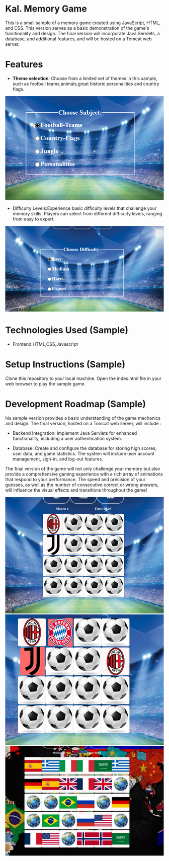 # Kal. Memory Game
This is a small sample of a memory game created using JavaScript, HTML, and CSS. This version serves as a basic demonstration of the game's functionality and design. The final version will incorporate Java Servlets, a database, and additional features, and will be hosted on a Tomcat web server.

# Features

- <b>Theme selection</b>: Choose from a limited set of themes in this sample, such as football teams,animals,great historic personalities and country flags.

![card themes](md-images/card_themes.png)

- Difficulty Levels:Experience basic difficulty levels that challenge your memory skills.
Players can  select from different difficulty levels, ranging from easy to expert.

![Difficulty](md-images/difficulty.png)

# Technologies Used (Sample)
- Frontend:HTML,CSS,Javascript

# Setup Instructions (Sample)
Clone this repository to your local machine.
Open the index.html file in your web browser to play the sample game.


# Development Roadmap (Sample)

his sample version provides a basic understanding of the game mechanics and design. The final version, hosted on a Tomcat web server, will include :

- Backend Integration: Implement Java Servlets for enhanced functionality, including a user authentication system.

- Database: Create and configure the database for storing high scores, user data, and game statistics. The system will include user account management, sign-in, and log-out features.

The final version of the game will not only challenge your memory but also provide a comprehensive gaming experience with a rich array of animations that respond to your performance. The speed and precision of your guesses, as well as the number of consecutive correct or wrong answers, will influence the visual effects and transitions throughout the game!

![game1](md-images/part1.png) ![game2](md-images/part2.png) ![game3](md-images/part3.png)






